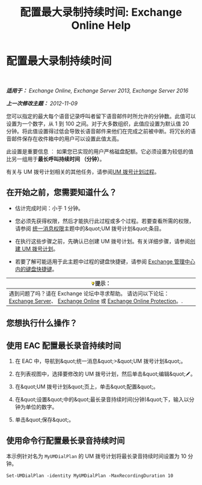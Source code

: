 ﻿---
title: '配置最大录制持续时间: Exchange Online Help'
TOCTitle: 配置最大录制持续时间
ms:assetid: 18eeb567-1048-4c82-93cf-612cb12ec5e3
ms:mtpsurl: https://technet.microsoft.com/zh-cn/library/Ee423539(v=EXCHG.150)
ms:contentKeyID: 50489972
ms.date: 05/23/2018
mtps_version: v=EXCHG.150
ms.translationtype: MT
---

# 配置最大录制持续时间

 

_**适用于：** Exchange Online, Exchange Server 2013, Exchange Server 2016_

_**上一次修改主题：** 2012-11-09_

您可以指定的最大每个语音记录呼叫者留下语音邮件时所允许的分钟数。此值可以设置为一个数字，从 1 到 100 之间。对于大多数组织，此值应设置为默认值 20 分钟。将此值设置得过低会导致长语音邮件来他们在完成之前被中断。将冗长的语音邮件保存在收件箱中的用户可以设置此值太高。

此设置是重要信息 ︰ 如果您已实现的用户严格磁盘配额。它必须设置为较低的值比另一组用于**最长呼叫持续时间 （分钟）**。

有关与 UM 拨号计划相关的其他任务，请参阅[UM 拨号计划过程](um-dial-plan-procedures-exchange-2013-help.md)。

## 在开始之前，您需要知道什么？

  - 估计完成时间：小于 1 分钟。

  - 您必须先获得权限，然后才能执行此过程或多个过程。若要查看所需的权限，请参阅 [统一消息权限](unified-messaging-permissions-exchange-2013-help.md)主题中的\&quot;UM 拨号计划\&quot;条目。

  - 在执行这些步骤之前，先确认已创建 UM 拨号计划。有关详细步骤，请参阅[创建 UM 拨号计划](create-a-um-dial-plan-exchange-2013-help.md)。

  - 若要了解可能适用于此主题中过程的键盘快捷键，请参阅 [Exchange 管理中心内的键盘快捷键](keyboard-shortcuts-in-the-exchange-admin-center-exchange-online-protection-help.md)。

<table>
<thead>
<tr class="header">
<th><img src="images/Bb124558.tip(EXCHG.150).gif" title="提示" alt="提示" />提示：</th>
</tr>
</thead>
<tbody>
<tr class="odd">
<td>遇到问题了吗？请在 Exchange 论坛中寻求帮助。 请访问以下论坛：<a href="https://go.microsoft.com/fwlink/p/?linkid=60612">Exchange Server</a>、 <a href="https://go.microsoft.com/fwlink/p/?linkid=267542">Exchange Online</a> 或 <a href="https://go.microsoft.com/fwlink/p/?linkid=285351">Exchange Online Protection</a>。.</td>
</tr>
</tbody>
</table>


## 您想执行什么操作？

## 使用 EAC 配置最长录音持续时间

1.  在 EAC 中，导航到\&quot;统一消息\&quot;\>\&quot;UM 拨号计划\&quot;。

2.  在列表视图中，选择要修改的 UM 拨号计划，然后单击\&quot;编辑\&quot;![编辑图标](images/Bb124582.6f53ccb2-1f13-4c02-bea0-30690e6ea71d(EXCHG.150).gif "编辑图标")。

3.  在\&quot;UM 拨号计划\&quot;页上，单击\&quot;配置\&quot;。

4.  在\&quot;设置\&quot;中的\&quot;最长录音持续时间(分钟)\&quot;下，输入以分钟为单位的数字。

5.  单击\&quot;保存\&quot;。

## 使用命令行配置最长录音持续时间

本示例针对名为 `MyUMDialPlan` 的 UM 拨号计划将最长录音持续时间设置为 10 分钟。

    Set-UMDialPlan -identity MyUMDialPlan -MaxRecordingDuration 10

